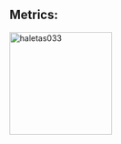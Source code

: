 ## Metrics:
<p><img align="left" height="180 src="https://github-readme-stats-one-orcin.vercel.app/api/top-langs?username=haletas033&show_icons=true&bg_color=24273a&text_color=cad3f5&icon_color=c6a0f6&title_color=8bd5ca&hide_border=false&layout=compact&locale=en" alt="haletas033" /></p>
